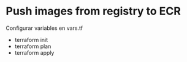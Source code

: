 # Push images from registry to ECR

Configurar variables en vars.tf

- terraform init
- terraform plan
- terraform apply